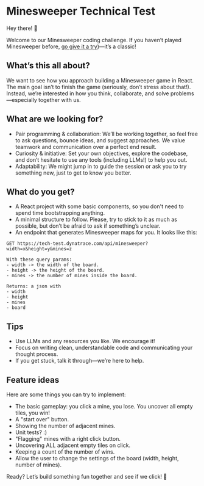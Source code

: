 # Minesweeper Technical Test

Hey there! 👋

Welcome to our Minesweeper coding challenge. 
If you haven’t played Minesweeper before, [go give it a try](https://g.co/kgs/aog99ao))—it’s a classic!

## What’s this all about?

We want to see how you approach building a Minesweeper game in React. The main goal isn’t to finish the game (seriously, don’t stress about that!). Instead, we’re interested in how you think, collaborate, and solve problems—especially together with us.

## What are we looking for?

- Pair programming & collaboration: We’ll be working together, so feel free to ask questions, bounce ideas, and suggest approaches. We value teamwork and communication over a perfect end result.
- Curiosity & initiative: Set your own objectives, explore the codebase, and don’t hesitate to use any tools (including LLMs!) to help you out.
- Adaptability: We might jump in to guide the session or ask you to try something new, just to get to know you better.

## What do you get?

- A React project with some basic components, so you don't need to spend time bootstrapping anything.
- A minimal structure to follow. Please, try to stick to it as much as possible, but don’t be afraid to ask if something’s unclear.
- An endpoint that generates Minesweeper maps for you. It looks like this:

```
GET https://tech-test.dynatrace.com/api/minesweeper?width=x&height=y&mines=z

With these query params:
- width -> the width of the board.
- height -> the height of the board.
- mines -> the number of mines inside the board.

Returns: a json with
- width
- height
- mines
- board
```

## Tips
- Use LLMs and any resources you like. We encourage it!
- Focus on writing clean, understandable code and communicating your thought process.
- If you get stuck, talk it through—we’re here to help.

## Feature ideas
Here are some things you can try to implement:
- The basic gameplay: you click a mine, you lose. You uncover all empty tiles, you win!
- A "start over" button.
- Showing the number of adjacent mines.
- Unit tests? :)
- "Flagging" mines with a right click button.
- Uncovering ALL adjacent empty tiles on click.
- Keeping a count of the number of wins.
- Allow the user to change the settings of the board (width, height, number of mines).

Ready? Let’s build something fun together and see if we click! 🚀
